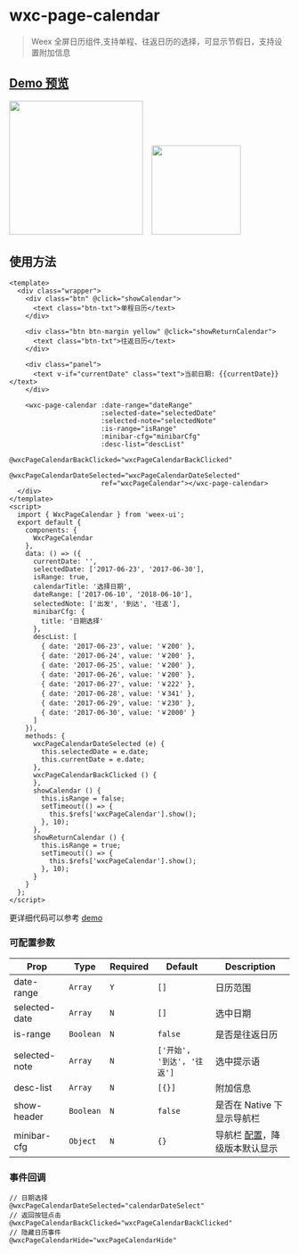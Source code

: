 # wxc-page-calendar 

> Weex 全屏日历组件,支持单程、往返日历的选择，可显示节假日，支持设置附加信息

## [Demo 预览](https://h5.m.taobao.com/trip/wxc-page-calendar/index.html?_wx_tpl=https%3A%2F%2Fh5.m.taobao.com%2Ftrip%2Fwxc-page-calendar%2Fdemo%2Findex.native-min.js)
<img src="https://gw.alipayobjects.com/zos/rmsportal/adMndOsBWDDRjlFuWuHx.gif" width="240"/>&nbsp;&nbsp;&nbsp;&nbsp;<img src="https://img.alicdn.com/tfs/TB1jQLWSpXXXXaFXVXXXXXXXXXX-200-200.png" width="160"/>


## 使用方法

```vue           
<template>
  <div class="wrapper">
    <div class="btn" @click="showCalendar">
      <text class="btn-txt">单程日历</text>
    </div>

    <div class="btn btn-margin yellow" @click="showReturnCalendar">
      <text class="btn-txt">往返日历</text>
    </div>

    <div class="panel">
      <text v-if="currentDate" class="text">当前日期: {{currentDate}}</text>
    </div>

    <wxc-page-calendar :date-range="dateRange"
                       :selected-date="selectedDate"
                       :selected-note="selectedNote"
                       :is-range="isRange"
                       :minibar-cfg="minibarCfg"
                       :desc-list="descList"
                       @wxcPageCalendarBackClicked="wxcPageCalendarBackClicked"
                       @wxcPageCalendarDateSelected="wxcPageCalendarDateSelected"
                       ref="wxcPageCalendar"></wxc-page-calendar>
  </div>
</template>
<script>
  import { WxcPageCalendar } from 'weex-ui';
  export default {
    components: {
      WxcPageCalendar
    },
    data: () => ({
      currentDate: '',
      selectedDate: ['2017-06-23', '2017-06-30'],
      isRange: true,
      calendarTitle: '选择日期',
      dateRange: ['2017-06-10', '2018-06-10'],
      selectedNote: ['出发', '到达', '往返'],
      minibarCfg: {
        title: '日期选择'
      },
      descList: [
        { date: '2017-06-23', value: '￥200' },
        { date: '2017-06-24', value: '￥200' },
        { date: '2017-06-25', value: '￥200' },
        { date: '2017-06-26', value: '￥200' },
        { date: '2017-06-27', value: '￥222' },
        { date: '2017-06-28', value: '￥341' },
        { date: '2017-06-29', value: '￥230' },
        { date: '2017-06-30', value: '￥2000' }
      ]
    }),
    methods: {
      wxcPageCalendarDateSelected (e) {
        this.selectedDate = e.date;
        this.currentDate = e.date;
      },
      wxcPageCalendarBackClicked () {
      },
      showCalendar () {
        this.isRange = false;
        setTimeout(() => {
          this.$refs['wxcPageCalendar'].show();
        }, 10);
      },
      showReturnCalendar () {
        this.isRange = true;
        setTimeout(() => {
          this.$refs['wxcPageCalendar'].show();
        }, 10);
      }
    }
  };
</script>

```

更详细代码可以参考 [demo](https://github.com/alibaba/weex-ui/blob/master/example/page-calendar/index.vue)


### 可配置参数

| Prop | Type | Required | Default | Description |
|-------------|------------|--------|-----|-----|
| date-range | `Array` |`Y`| `[]` | 日历范围 |
| selected-date | `Array` |`N`| `[]` | 选中日期 |
| is-range | `Boolean` |`N`| `false` | 是否是往返日历  |
| selected-note | `Array` |`N`| `['开始', '到达', '往返']` | 选中提示语 |
| desc-list | `Array` |`N`| `[{}]` | 附加信息 |
| show-header | `Boolean` |`N`| `false` | 是否在 Native 下显示导航栏 |
| minibar-cfg | `Object` |`N`| `{}` | 导航栏 [配置](https://github.com/alibaba/weex-ui/blob/master/packages/wxc-page-calendar/index.vue#L65)，降级版本默认显示 |

### 事件回调

```
// 日期选择
@wxcPageCalendarDateSelected="calendarDateSelect"  
// 返回按钮点击
@wxcPageCalendarBackClicked="wxcPageCalendarBackClicked"  
// 隐藏日历事件
@wxcPageCalendarHide="wxcPageCalendarHide"
```

